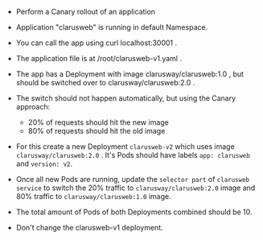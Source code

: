 - Perform a Canary rollout of an application

- Application "clarusweb" is running in default Namespace.

- You can call the app using curl localhost:30001 .

- The application file is at /root/clarusweb-v1.yaml .

- The app has a Deployment with image clarusway/clarusweb:1.0 , but should be switched over to clarusway/clarusweb:2.0 .

- The switch should not happen automatically, but using the Canary approach:

    - 20% of requests should hit the new image
    - 80% of requests should hit the old image

- For this create a new Deployment `clarusweb-v2` which uses image `clarusway/clarusweb:2.0` . It's Pods should have labels `app: clarusweb` and `version: v2`.

- Once all new Pods are running, update the `selector part` of `clarusweb service` to switch the 20% traffic to `clarusway/clarusweb:2.0` image and 80% traffic to `clarusway/clarusweb:1.0` image.

- The total amount of Pods of both Deployments combined should be 10.

- Don't change the clarusweb-v1 deployment.